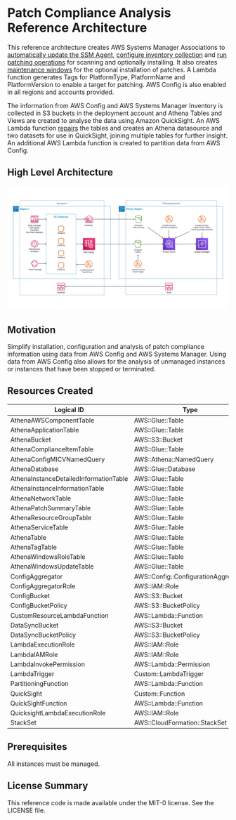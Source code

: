 # Patch Compliance Analysis Reference Architecture

This reference architecture creates AWS Systems Manager Associations to [automatically update the SSM Agent](https://docs.aws.amazon.com/systems-manager/latest/userguide/ssm-agent-automatic-updates.html), [configure inventory collection](https://docs.aws.amazon.com/systems-manager/latest/userguide/sysman-inventory-configuring.html) and [run patching operations](https://docs.aws.amazon.com/systems-manager/latest/userguide/patch-manager-about-aws-runpatchbaseline.html) for scanning and optionally installing. It also creates [maintenance windows](https://docs.aws.amazon.com/systems-manager/latest/userguide/systems-manager-maintenance.html) for the optional installation of patches. A Lambda function generates Tags for PlatformType, PlatformName and PlatformVersion to enable a target for patching. AWS Config is also enabled in all regions and accounts provided.

The information from AWS Config and AWS Systems Manager Inventory is collected in S3 buckets in the deployment account and Athena Tables and Views are created to analyse the data using Amazon QuickSight. An AWS Lambda function [repairs](https://docs.aws.amazon.com/athena/latest/ug/msck-repair-table.html) the tables and creates an Athena datasource and two datasets for use in QuickSight, joining multiple tables for further insight. An additional AWS Lambda function is created to partition data from AWS Config.

## High Level Architecture

![Architecture Diagram](https://github.com/aelivingstone/patch-compliance/blob/master/images/Diagram.png)

## Motivation

Simplify installation, configuration and analysis of patch compliance information using data from AWS Config and AWS Systems Manager. Using data from AWS Config also allows for the analysis of unmanaged instances or instances that have been stopped or terminated. 

## Resources Created

Logical ID | Type
---------- | ----
AthenaAWSComponentTable | AWS::Glue::Table
AthenaApplicationTable | AWS::Glue::Table
AthenaBucket | AWS::S3::Bucket
AthenaComplianceItemTable | AWS::Glue::Table
AthenaConfigMICVNamedQuery | AWS::Athena::NamedQuery
AthenaDatabase | AWS::Glue::Database
AthenaInstanceDetailedInformationTable | AWS::Glue::Table
AthenaInstanceInformationTable | AWS::Glue::Table
AthenaNetworkTable | AWS::Glue::Table
AthenaPatchSummaryTable | AWS::Glue::Table
AthenaResourceGroupTable | AWS::Glue::Table
AthenaServiceTable | AWS::Glue::Table
AthenaTable | AWS::Glue::Table
AthenaTagTable | AWS::Glue::Table
AthenaWindowsRoleTable | AWS::Glue::Table
AthenaWindowsUpdateTable | AWS::Glue::Table
ConfigAggregator | AWS::Config::ConfigurationAggregator
ConfigAggregatorRole | AWS::IAM::Role
ConfigBucket | AWS::S3::Bucket
ConfigBucketPolicy | AWS::S3::BucketPolicy
CustomResourceLambdaFunction | AWS::Lambda::Function
DataSyncBucket | AWS::S3::Bucket
DataSyncBucketPolicy | AWS::S3::BucketPolicy
LambdaExecutionRole | AWS::IAM::Role
LambdaIAMRole | AWS::IAM::Role
LambdaInvokePermission | AWS::Lambda::Permission
LambdaTrigger | Custom::LambdaTrigger
PartitioningFunction | AWS::Lambda::Function
QuickSight | Custom::Function
QuickSightFunction | AWS::Lambda::Function
QuicksightLambdaExecutionRole | AWS::IAM::Role
StackSet | AWS::CloudFormation::StackSet

## Prerequisites
All instances must be managed.

## License Summary
This reference code is made available under the MIT-0 license. See the LICENSE file.
